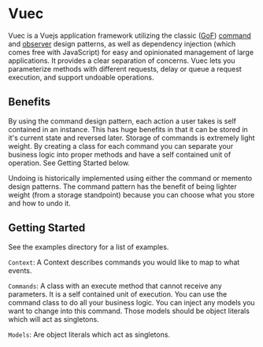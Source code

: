 # Vuec

Vuec is a Vuejs application framework utilizing the classic ([GoF](https://en.wikipedia.org/wiki/Design_Patterns)) [command](https://en.wikipedia.org/wiki/Command_pattern) and [observer](https://en.wikipedia.org/wiki/Observer_pattern) design patterns, as well as dependency injection (which comes free with JavaScript) for easy and opinionated management of large applications. It provides a clear separation of concerns. Vuec lets you parameterize methods with different requests, delay or queue a request execution, and support undoable operations.

## Benefits
By using the command design pattern, each action a user takes is self contained in an instance. This has huge benefits in that it can be stored in it's current state and reversed later. Storage of commands is extremely light weight. By creating a class for each command you can separate your business logic into proper methods and have a self contained unit of operation. See Getting Started below.

Undoing is historically implemented using either the command or memento design patterns. The command pattern has the benefit of being lighter weight (from a storage standpoint) because you can choose what you store and how to undo it. 

## Getting Started

See the examples directory for a list of examples.

`Context`: A Context describes commands you would like to map to what events. 

`Commands`: A class with an execute method that cannot receive any parameters. It is a self contained unit of execution. You can use the command class to do all your business logic. You can inject any models you want to change into this command. Those models should be object literals which will act as singletons. 

`Models`: Are object literals which act as singletons.
